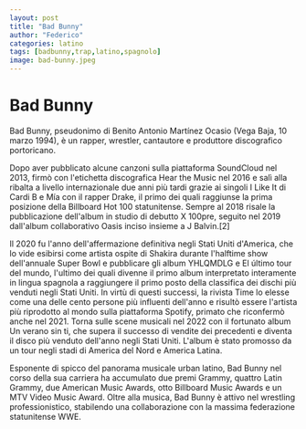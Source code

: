 ```yaml
---
layout: post
title: "Bad Bunny"
author: "Federico"
categories: latino
tags: [badbunny,trap,latino,spagnolo]
image: bad-bunny.jpeg
---
```


# Bad Bunny

Bad Bunny, pseudonimo di Benito Antonio Martínez Ocasio (Vega Baja, 10 marzo 1994), è un rapper, wrestler, cantautore e produttore discografico portoricano.

Dopo aver pubblicato alcune canzoni sulla piattaforma SoundCloud nel 2013, firmò con l'etichetta discografica Hear the Music nel 2016 e salì alla ribalta a livello internazionale due anni più tardi grazie ai singoli I Like It di Cardi B e Mía con il rapper Drake, il primo dei quali raggiunse la prima posizione della Billboard Hot 100 statunitense. Sempre al 2018 risale la pubblicazione dell'album in studio di debutto X 100pre, seguito nel 2019 dall'album collaborativo Oasis inciso insieme a J Balvin.[2]

Il 2020 fu l'anno dell'affermazione definitiva negli Stati Uniti d'America, che lo vide esibirsi come artista ospite di Shakira durante l'halftime show dell'annuale Super Bowl e pubblicare gli album YHLQMDLG e El último tour del mundo, l'ultimo dei quali divenne il primo album interpretato interamente in lingua spagnola a raggiungere il primo posto della classifica dei dischi più venduti negli Stati Uniti. In virtù di questi successi, la rivista Time lo elesse come una delle cento persone più influenti dell'anno e risultò essere l'artista più riprodotto al mondo sulla piattaforma Spotify, primato che riconfermò anche nel 2021. Torna sulle scene musicali nel 2022 con il fortunato album Un verano sin ti, che supera il successo di vendite dei precedenti e diventa il disco più venduto dell'anno negli Stati Uniti. L'album è stato promosso da un tour negli stadi di America del Nord e America Latina.

Esponente di spicco del panorama musicale urban latino, Bad Bunny nel corso della sua carriera ha accumulato due premi Grammy, quattro Latin Grammy, due American Music Awards, otto Billboard Music Awards e un MTV Video Music Award. Oltre alla musica, Bad Bunny è attivo nel wrestling professionistico, stabilendo una collaborazione con la massima federazione statunitense WWE. 
